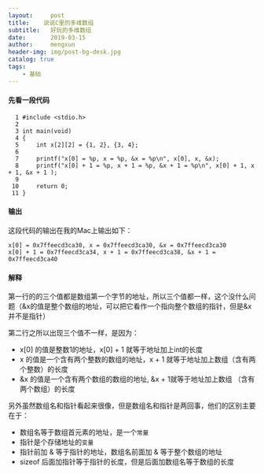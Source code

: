 ```yaml
---
layout:     post
title:    说说C里的多维数组
subtitle:   好玩的多维数组
date:       2019-03-15
author:     mengxun
header-img: img/post-bg-desk.jpg
catalog: true
tags:
    - 基础
---
```


#### 先看一段代码

```
  1 #include <stdio.h>
  2
  3 int main(void)
  4 {
  5     int x[2][2] = {1, 2}, {3, 4};
  6
  7     printf("x[0] = %p, x = %p, &x = %p\n", x[0], x, &x);
  8     printf("x[0] + 1 = %p, x + 1 = %p, &x + 1 = %p\n", x[0] + 1, x + 1, &x + 1 );
  9
 10     return 0;
 11 }

```

#### 输出

这段代码的输出在我的Mac上输出如下：

```
x[0] = 0x7ffeecd3ca30, x = 0x7ffeecd3ca30, &x = 0x7ffeecd3ca30
x[0] + 1 = 0x7ffeecd3ca34, x + 1 = 0x7ffeecd3ca38, &x + 1 = 0x7ffeecd3ca40
```

#### 解释

第一行的的三个值都是数组第一个字节的地址，所以三个值都一样，这个没什么问题（&x的值是整个数组的地址，可以把它看作一个指向整个数组的指针，但是&x并不是指针）

第二行之所以出现三个值不一样，是因为：

- x[0] 的值是整数1的地址，x[0] + 1 就等于地址加上int的长度
- x 的值是一个含有两个整数的数组的地址，x + 1 就等于地址加上数组（含有两个整数）的长度
- &x 的值是一个含有两个数组的数组的地址, &x + 1就等于地址加上数组 （含有两个数组）的长度

另外虽然数组名和指针看起来很像，但是数组名和指针是两回事，他们的区别主要在于：

- 数组名等于数组首元素的地址，是一个`常量`
- 指针是个存储地址的`变量`
- 指针前加 & 等于指针的地址，数组名前面加 & 等于整个数组的地址
- sizeof 后面加指针等于指针的长度，但是后面加数组名等于数组的长度
